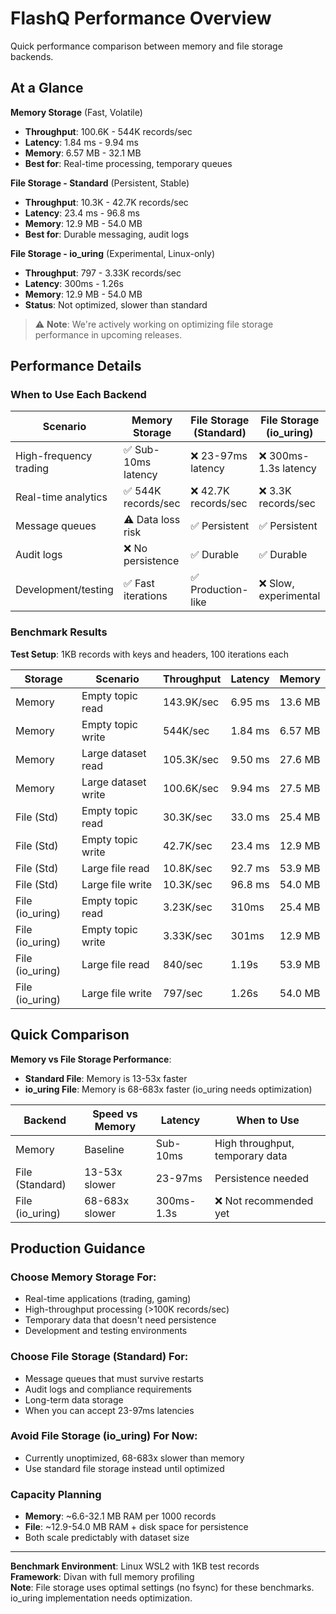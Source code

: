# FlashQ Performance Overview

Quick performance comparison between memory and file storage backends.

## At a Glance

**Memory Storage** (Fast, Volatile)
- **Throughput**: 100.6K - 544K records/sec
- **Latency**: 1.84 ms - 9.94 ms 
- **Memory**: 6.57 MB - 32.1 MB
- **Best for**: Real-time processing, temporary queues

**File Storage - Standard** (Persistent, Stable)
- **Throughput**: 10.3K - 42.7K records/sec  
- **Latency**: 23.4 ms - 96.8 ms
- **Memory**: 12.9 MB - 54.0 MB
- **Best for**: Durable messaging, audit logs

**File Storage - io_uring** (Experimental, Linux-only)
- **Throughput**: 797 - 3.33K records/sec  
- **Latency**: 300ms - 1.26s
- **Memory**: 12.9 MB - 54.0 MB
- **Status**: Not optimized, slower than standard

> ⚠️ **Note**: We're actively working on optimizing file storage performance in upcoming releases.

## Performance Details

### When to Use Each Backend

| Scenario | Memory Storage | File Storage (Standard) | File Storage (io_uring) |
|----------|----------------|-------------------------|------------------------|
| High-frequency trading | ✅ Sub-10ms latency | ❌ 23-97ms latency | ❌ 300ms-1.3s latency |
| Real-time analytics | ✅ 544K records/sec | ❌ 42.7K records/sec | ❌ 3.3K records/sec |
| Message queues | ⚠️ Data loss risk | ✅ Persistent | ✅ Persistent |
| Audit logs | ❌ No persistence | ✅ Durable | ✅ Durable |
| Development/testing | ✅ Fast iterations | ✅ Production-like | ❌ Slow, experimental |

### Benchmark Results

**Test Setup**: 1KB records with keys and headers, 100 iterations each

| Storage | Scenario | Throughput | Latency | Memory |
|---------|----------|------------|---------|--------|
| Memory | Empty topic read | 143.9K/sec | 6.95 ms | 13.6 MB |
| Memory | Empty topic write | 544K/sec | 1.84 ms | 6.57 MB |
| Memory | Large dataset read | 105.3K/sec | 9.50 ms | 27.6 MB |
| Memory | Large dataset write | 100.6K/sec | 9.94 ms | 27.5 MB |
| File (Std) | Empty topic read | 30.3K/sec | 33.0 ms | 25.4 MB |
| File (Std) | Empty topic write | 42.7K/sec | 23.4 ms | 12.9 MB |
| File (Std) | Large file read | 10.8K/sec | 92.7 ms | 53.9 MB |
| File (Std) | Large file write | 10.3K/sec | 96.8 ms | 54.0 MB |
| File (io_uring) | Empty topic read | 3.23K/sec | 310ms | 25.4 MB |
| File (io_uring) | Empty topic write | 3.33K/sec | 301ms | 12.9 MB |
| File (io_uring) | Large file read | 840/sec | 1.19s | 53.9 MB |
| File (io_uring) | Large file write | 797/sec | 1.26s | 54.0 MB |

## Quick Comparison

**Memory vs File Storage Performance**:
- **Standard File**: Memory is 13-53x faster
- **io_uring File**: Memory is 68-683x faster (io_uring needs optimization)

| Backend | Speed vs Memory | Latency | When to Use |
|---------|----------------|---------|-------------|
| Memory | Baseline | Sub-10ms | High throughput, temporary data |
| File (Standard) | 13-53x slower | 23-97ms | Persistence needed |
| File (io_uring) | 68-683x slower | 300ms-1.3s | ❌ Not recommended yet |

## Production Guidance

### Choose Memory Storage For:
- Real-time applications (trading, gaming)
- High-throughput processing (>100K records/sec)
- Temporary data that doesn't need persistence
- Development and testing environments

### Choose File Storage (Standard) For:  
- Message queues that must survive restarts
- Audit logs and compliance requirements
- Long-term data storage
- When you can accept 23-97ms latencies

### Avoid File Storage (io_uring) For Now:
- Currently unoptimized, 68-683x slower than memory
- Use standard file storage instead until optimized

### Capacity Planning
- **Memory**: ~6.6-32.1 MB RAM per 1000 records
- **File**: ~12.9-54.0 MB RAM + disk space for persistence
- Both scale predictably with dataset size

---

**Benchmark Environment**: Linux WSL2 with 1KB test records  
**Framework**: Divan with full memory profiling  
**Note**: File storage uses optimal settings (no fsync) for these benchmarks. io_uring implementation needs optimization.